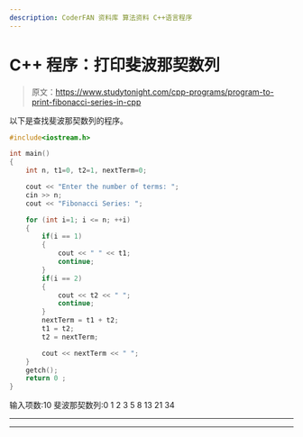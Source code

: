 ```yaml
---
description: CoderFAN 资料库 算法资料 C++语言程序
---
```


# C++ 程序：打印斐波那契数列

> 原文：<https://www.studytonight.com/cpp-programs/program-to-print-fibonacci-series-in-cpp>

以下是查找斐波那契数列的程序。

```cpp
#include<iostream.h>

int main()
{
    int n, t1=0, t2=1, nextTerm=0;

    cout << "Enter the number of terms: ";
    cin >> n;
    cout << "Fibonacci Series: ";

    for (int i=1; i <= n; ++i)
    {
        if(i == 1)
        {
            cout << " " << t1;
            continue;
        }
        if(i == 2)
        {
            cout << t2 << " ";
            continue;
        }
        nextTerm = t1 + t2;
        t1 = t2;
        t2 = nextTerm;

        cout << nextTerm << " ";
    }
    getch();
    return 0 ;
}
```

输入项数:10
斐波那契数列:0 1 2 3 5 8 13 21 34

* * *

* * *